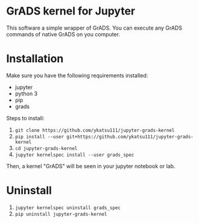 # GrADS kernel for Jupyter

This software a simple wrapper of GrADS.
You can execute any GrADS commands of native GrADS on you computer.


# Installation

Make sure you have the following requirements installed:

  * jupyter
  * python 3
  * pip
  * grads

Steps to install:

1. `git clone https://github.com/ykatsu111/jupyter-grads-kernel`
2. `pip install --user git+https://github.com/ykatsu111/jupyter-grads-kernel`
3. `cd jupyter-grads-kernel`
4. `jupyter kernelspec install --user grads_spec`

Then, a kernel "GrADS" will be seen in your jupyter notebook or lab.

# Uninstall

1. `jupyter kernelspec uninstall grads_spec`
2. `pip uninstall jupyter-grads-kernel`